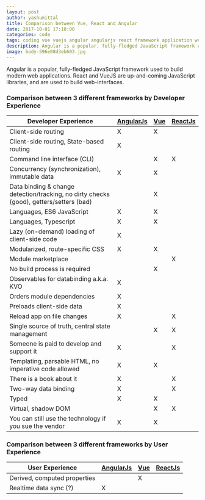 ```yaml
---
layout: post
author: yashumittal
title: Comparison between Vue, React and Angular
date: 2017-10-01 17:10:00
categories: code
tags: coding vue vuejs angular angularjs react framework application web web-interfaces
description: Angular is a popular, fully-fledged JavaScript framework used to build modern web applications. React and VueJS are up-and-coming JavaScript libraries
image: body-596e08d3eb603.jpg
---
```


Angular is a popular, fully-fledged JavaScript framework used to build modern web applications. React and VueJS are up-and-coming JavaScript libraries, and are used to build web-interfaces.

### Comparison between 3 different frameworks by Developer Experience

| Developer Experience | [AngularJs](//angular.io/) | [Vue](//vuejs.org/) | [ReactJs](//facebook.github.io/react/) |
| ----- | ----- | ----- | ----- |
| Client-side routing | X | X | |
| Client-side routing, State-based routing | X | | |
| Command line interface (CLI) | | X | X |
| Concurrency (synchronization), immutable data |	X | X	| |
| Data binding & change detection/tracking, no dirty checks (good), getters/setters (bad) | |	X | |
| Languages, ES6 JavaScript |	X | X	| |
| Languages, Typescript |	X | X	| |
| Lazy (on-demand) loading of client-side code |	X |	| |
| Modularized, route-specific CSS |	X | X	| |
| Module marketplace | | | X |
| No build process is required | | X | |
| Observables for databinding a.k.a. KVO | X |	| |
| Orders module dependencies | X | | |
| Preloads client-side data | X |	| |
| Reload app on file changes | X | | X |
| Single source of truth, central state management | | X | X |
| Someone is paid to develop and support it | X |	| X |
| Templating, parsable HTML, no imperative code allowed | X | X	| |
| There is a book about it | X | | X |
| Two-way data binding | X | | X |
| Typed |	X | X	| |
| Virtual, shadow DOM | | X | X |
| You can still use the technology if you sue the vendor | X | X	| |

### Comparison between 3 different frameworks by User Experience

| User Experience | [AngularJs](//angular.io/) | [Vue](//vuejs.org/) | [ReactJs](//facebook.github.io/react/) |
| ----- | ----- | ----- | ----- |
| Derived, computed properties | | X | |
| Realtime data sync (?) | X | | |		
